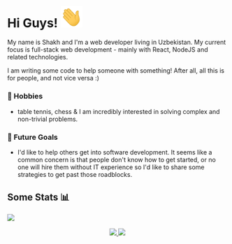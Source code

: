 # Hi Guys! <img src="images/wave.gif" width="50px">

My name is Shakh and I'm a web developer living in Uzbekistan. My current focus is full-stack web development - mainly with React, NodeJS and related technologies.

I am writing some code to help someone with something! After all, all this is for people, and not vice versa :)

### :sunrise_over_mountains: Hobbies
- table tennis, chess & I am incredibly interested in solving complex and non-trivial problems. 
&nbsp;

### :dart: Future Goals
- I'd like to help others get into software development.  It seems like a common concern is that people don't know how to get started, or no one will hire them without IT experience so I'd like to share some strategies to get past those roadblocks. 

## Some Stats 📊
![](https://komarev.com/ghpvc/?username=FocusCript&style=flat&color=yellow)

<div align="center">
  <a href="https://github.com/FocusCript">
  <img height="180em" src="https://github-readme-stats.vercel.app/api?username=FocusCript&show_icons=true&theme=dracula&include_all_commits=true&count_private=true"/>
  <img height="180em" src="https://github-readme-stats.vercel.app/api/top-langs/?username=FocusCript&layout=compact&langs_count=7&theme=dracula"/>
</div>
